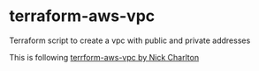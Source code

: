 # terraform-aws-vpc
Terraform script to create a vpc with public and private addresses

This is following [terrform-aws-vpc by Nick Charlton](https://nickcharlton.net/posts/terraform-aws-vpc.html)


